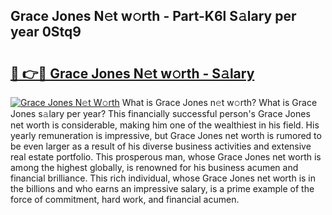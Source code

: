 ## Grace Jones N𝚎t w𝚘rth - Part-K6l S𝚊lary per year 0Stq9

# <h2><a href="http://gc0eaf.nevu.top/?p=Grace+Jones">🔗 👉🔴 Grace Jones N𝚎t w𝚘rth - S𝚊lary</a></h2>

[![Grace Jones N𝚎t W𝚘rth](https://i.imgur.com/Oavwk0R.jpeg)](http://gc0eaf.nevu.top/?p=Grace+Jones)
What is Grace Jones n𝚎t w𝚘rth? What is Grace Jones s𝚊lary per year?
This financially successful person's Grace Jones net worth is considerable, making him one of the wealthiest in his field. His yearly remuneration is impressive, but Grace Jones net worth is rumored to be even larger as a result of his diverse business activities and extensive real estate portfolio. This prosperous man, whose Grace Jones net worth is among the highest globally, is renowned for his business acumen and financial brilliance. This rich individual, whose Grace Jones net worth is in the billions and who earns an impressive salary, is a prime example of the force of commitment, hard work, and financial acumen.
